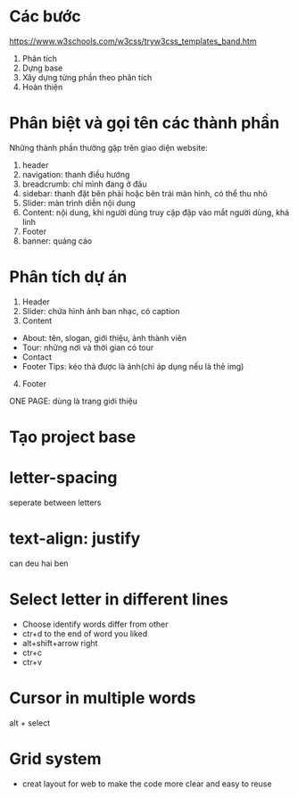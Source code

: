 # Các bước

https://www.w3schools.com/w3css/tryw3css_templates_band.htm

1. Phân tích
2. Dựng base
3. Xây dựng từng phần theo phân tích
4. Hoàn thiện

# Phân biệt và gọi tên các thành phần

Những thành phần thường gặp trên giao diện website:

1. header
2. navigation: thanh điều hướng
3. breadcrumb: chỉ mình đang ở đâu
4. sidebar: thanh đặt bên phải hoặc bên trái màn hình, có thể thu nhỏ
5. Slider: màn trình diễn nội dung
6. Content: nội dung, khi người dùng truy cập đập vào mắt người dùng, khá linh
7. Footer
8. banner: quảng cáo

# Phân tích dự án

1. Header
2. Slider: chứa hình ảnh ban nhạc, có caption
3. Content

- About: tên, slogan, giới thiệu, ảnh thành viên
- Tour: những nơi và thời gian có tour
- Contact
- Footer
  Tips: kéo thả được là ảnh(chỉ áp dụng nếu là thẻ img)

4. Footer

ONE PAGE: dùng là trang giới thiệu

# Tạo project base

# letter-spacing

seperate between letters

# text-align: justify

can deu hai ben

# Select letter in different lines

- Choose identify words differ from other
- ctr+d to the end of word you liked
- alt+shift+arrow right
- ctr+c
- ctr+v

# Cursor in multiple words

alt + select

# Grid system

- creat layout for web to make the code more clear and easy to reuse

